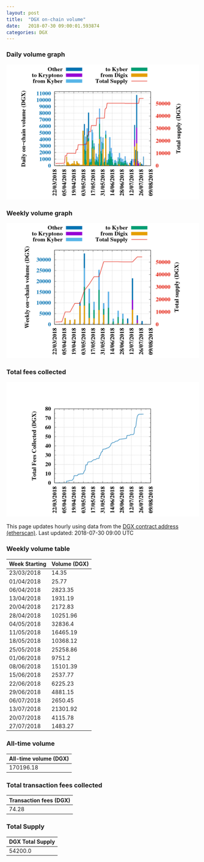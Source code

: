 ```yaml
---
layout: post
title:  "DGX on-chain volume"
date:   2018-07-30 09:00:01.593874
categories: DGX
---
```


### Daily volume graph

![DGX daily volume graph](dgxvolume_scripts/daily.png)

### Weekly volume graph

![DGX weekly volume graph](dgxvolume_scripts/out.png)

### Total fees collected

![Total fees collected](dgxvolume_scripts/fees.png)

This page updates hourly using data from the [DGX contract address (etherscan)](https://etherscan.io/token/0x4f3afec4e5a3f2a6a1a411def7d7dfe50ee057bf). Last updated:
2018-07-30 09:00 UTC

### Weekly volume table

Week Starting | Volume (DGX)
--- | ---
23/03/2018|14.35
01/04/2018|25.77
06/04/2018|2823.35
13/04/2018|1931.19
20/04/2018|2172.83
28/04/2018|10251.96
04/05/2018|32836.4
11/05/2018|16465.19
18/05/2018|10368.12
25/05/2018|25258.86
01/06/2018|9751.2
08/06/2018|15101.39
15/06/2018|2537.77
22/06/2018|6225.23
29/06/2018|4881.15
06/07/2018|2650.45
13/07/2018|21301.92
20/07/2018|4115.78
27/07/2018|1483.27


### All-time volume

| All-time volume (DGX) |
| --- |
|170196.18|

### Total transaction fees collected

| Transaction fees (DGX) |
| --- |
|74.28|

### Total Supply

| DGX Total Supply |
| --- |
|54200.0|

